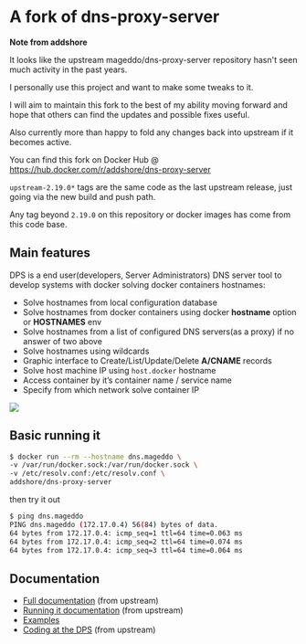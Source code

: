 # A fork of dns-proxy-server

**Note from addshore**

It looks like the upstream mageddo/dns-proxy-server repository hasn't seen much activity in the past years.

I personally use this project and want to make some tweaks to it.

I will aim to maintain this fork to the best of my ability moving forward and hope that others can find the updates and possible fixes useful.

Also currently more than happy to fold any changes back into upstream if it becomes active.

You can find this fork on Docker Hub @ https://hub.docker.com/r/addshore/dns-proxy-server

`upstream-2.19.0*` tags are the same code as the last upstream release, just going via the new build and push path.

Any tag beyond `2.19.0` on this repository or docker images has come from this code base.

## Main features

DPS is a end user(developers, Server Administrators) DNS server tool to develop systems with docker solving
docker containers hostnames:

* Solve hostnames from local configuration database
* Solve hostnames from docker containers using docker **hostname** option or **HOSTNAMES** env
* Solve hostnames from a list of configured DNS servers(as a proxy) if no answer of two above
* Solve hostnames using wildcards
* Graphic interface to Create/List/Update/Delete **A/CNAME** records
* Solve host machine IP using `host.docker` hostname
* Access container by it’s container name / service name
* Specify from which network solve container IP 

![](https://i.imgur.com/aR9dl0O.png)

## Basic running it

```bash
$ docker run --rm --hostname dns.mageddo \
-v /var/run/docker.sock:/var/run/docker.sock \
-v /etc/resolv.conf:/etc/resolv.conf \
addshore/dns-proxy-server
```

then try it out

```bash
$ ping dns.mageddo
PING dns.mageddo (172.17.0.4) 56(84) bytes of data.
64 bytes from 172.17.0.4: icmp_seq=1 ttl=64 time=0.063 ms
64 bytes from 172.17.0.4: icmp_seq=2 ttl=64 time=0.074 ms
64 bytes from 172.17.0.4: icmp_seq=3 ttl=64 time=0.064 ms
```

## Documentation
* [Full documentation](http://mageddo.github.io/dns-proxy-server/) (from upstream)
* [Running it documentation](http://mageddo.github.io/dns-proxy-server/latest/en/1-getting-started/running-it/) (from upstream)
* [Examples](https://github.com/addshore/dns-proxy-server/tree/master/examples)
* [Coding at the DPS](http://mageddo.github.io/dns-proxy-server/latest/en/5-developing/) (from upstream)
